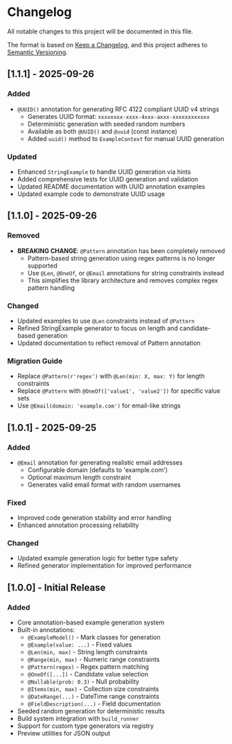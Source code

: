 # Changelog

All notable changes to this project will be documented in this file.

The format is based on [Keep a Changelog](https://keepachangelog.com/en/1.0.0/),
and this project adheres to [Semantic Versioning](https://semver.org/spec/v2.0.0.html).

## [1.1.1] - 2025-09-26

### Added
- `@UUID()` annotation for generating RFC 4122 compliant UUID v4 strings
  - Generates UUID format: `xxxxxxxx-xxxx-4xxx-axxx-xxxxxxxxxxxx`
  - Deterministic generation with seeded random numbers
  - Available as both `@UUID()` and `@uuid` (const instance)
  - Added `uuid()` method to `ExampleContext` for manual UUID generation

### Updated
- Enhanced `StringExample` to handle UUID generation via hints
- Added comprehensive tests for UUID generation and validation
- Updated README documentation with UUID annotation examples
- Updated example code to demonstrate UUID usage

## [1.1.0] - 2025-09-26

### Removed
- **BREAKING CHANGE**: `@Pattern` annotation has been completely removed
  - Pattern-based string generation using regex patterns is no longer supported
  - Use `@Len`, `@OneOf`, or `@Email` annotations for string constraints instead
  - This simplifies the library architecture and removes complex regex pattern handling

### Changed
- Updated examples to use `@Len` constraints instead of `@Pattern`
- Refined StringExample generator to focus on length and candidate-based generation
- Updated documentation to reflect removal of Pattern annotation

### Migration Guide
- Replace `@Pattern(r'regex')` with `@Len(min: X, max: Y)` for length constraints
- Replace `@Pattern` with `@OneOf(['value1', 'value2'])` for specific value sets
- Use `@Email(domain: 'example.com')` for email-like strings

## [1.0.1] - 2025-09-25

### Added
- `@Email` annotation for generating realistic email addresses
  - Configurable domain (defaults to 'example.com')
  - Optional maximum length constraint
  - Generates valid email format with random usernames

### Fixed
- Improved code generation stability and error handling
- Enhanced annotation processing reliability

### Changed
- Updated example generation logic for better type safety
- Refined generator implementation for improved performance

## [1.0.0] - Initial Release

### Added
- Core annotation-based example generation system
- Built-in annotations:
  - `@ExampleModel()` - Mark classes for generation
  - `@Example(value: ...)` - Fixed values
  - `@Len(min, max)` - String length constraints
  - `@Range(min, max)` - Numeric range constraints  
  - `@Pattern(regex)` - Regex pattern matching
  - `@OneOf([...])` - Candidate value selection
  - `@Nullable(prob: 0.3)` - Null probability
  - `@Items(min, max)` - Collection size constraints
  - `@DateRange(...)` - DateTime range constraints
  - `@FieldDescription(...)` - Field documentation
- Seeded random generation for deterministic results
- Build system integration with `build_runner`
- Support for custom type generators via registry
- Preview utilities for JSON output
